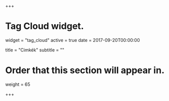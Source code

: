 +++
# Tag Cloud widget.
widget = "tag_cloud"
active = true
date = 2017-09-20T00:00:00

title = "Cimkék"
subtitle = ""

# Order that this section will appear in.
weight = 65

+++
